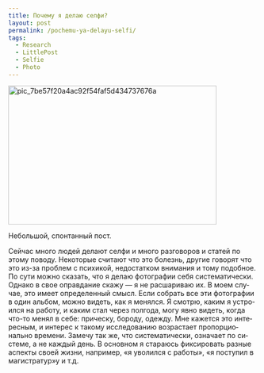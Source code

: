 ```yaml
---
title: Почему я делаю селфи?
layout: post
permalink: /pochemu-ya-delayu-selfi/
tags:
  - Research
  - LittlePost
  - Selfie
  - Photo
---
```

<a href="http://res.cloudinary.com/doam-ru/image/upload/v1409069600/pic_7be57f20a4ac92f54faf5d434737676a_kp0oyc.jpg" rel="lightbox[880]" title="pic_7be57f20a4ac92f54faf5d434737676a"><img class="aligncenter wp-image-881 size-full" src="http://res.cloudinary.com/doam-ru/image/upload/v1409069600/pic_7be57f20a4ac92f54faf5d434737676a_kp0oyc.jpg" alt="pic_7be57f20a4ac92f54faf5d434737676a" width="420" height="280" /></a>

<span lang="RU">Небольшой, спонтанный пост.</span>

<span lang="RU">Сейчас много людей делают селфи и много разговоров и статей по этому поводу. Некоторые считают что это болезнь, другие говорят что это из-за проблем с психикой, недостатком внимания и тому подобное. По сути можно сказать, что я делаю фотографии себя систематически. Однако в свое оправдание скажу &#8212; я не расшариваю их. В моем случае, это имеет определенный смысл. Если собрать все эти фотографии в один альбом, можно видеть, как я менялся. Я смотрю, каким я устроился на работу, и каким стал через полгода, могу явно видеть, когда что-то менял в себе: прическу, бороду, одежду. Мне кажется это интересным, и интерес к такому исследованию возрастает пропорционально времени. Замечу так же, что систематически, означает по системе, а не каждый день. В основном я стараюсь фиксировать разные аспекты своей жизни, например, &#171;я уволился с работы&#187;, &#171;я поступил в магистратур&#187;у и т.д.</span>
